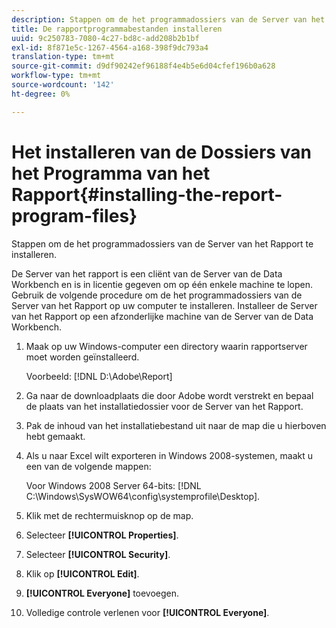 ```yaml
---
description: Stappen om de het programmadossiers van de Server van het Rapport te installeren.
title: De rapportprogrammabestanden installeren
uuid: 9c250783-7080-4c27-bd8c-add208b2b1bf
exl-id: 8f871e5c-1267-4564-a168-398f9dc793a4
translation-type: tm+mt
source-git-commit: d9df90242ef96188f4e4b5e6d04cfef196b0a628
workflow-type: tm+mt
source-wordcount: '142'
ht-degree: 0%

---
```


# Het installeren van de Dossiers van het Programma van het Rapport{#installing-the-report-program-files}

Stappen om de het programmadossiers van de Server van het Rapport te installeren.

De Server van het rapport is een cliënt van de Server van de Data Workbench en is in licentie gegeven om op één enkele machine te lopen. Gebruik de volgende procedure om de het programmadossiers van de Server van het Rapport op uw computer te installeren. Installeer de Server van het Rapport op een afzonderlijke machine van de Server van de Data Workbench.

1. Maak op uw Windows-computer een directory waarin rapportserver moet worden geïnstalleerd.

   Voorbeeld: [!DNL D:\Adobe\Report]

1. Ga naar de downloadplaats die door Adobe wordt verstrekt en bepaal de plaats van het installatiedossier voor de Server van het Rapport.
1. Pak de inhoud van het installatiebestand uit naar de map die u hierboven hebt gemaakt.
1. Als u naar Excel wilt exporteren in Windows 2008-systemen, maakt u een van de volgende mappen:

   Voor Windows 2008 Server 64-bits: [!DNL C:\Windows\SysWOW64\config\systemprofile\Desktop].

1. Klik met de rechtermuisknop op de map.
1. Selecteer **[!UICONTROL Properties]**.
1. Selecteer **[!UICONTROL Security]**.
1. Klik op **[!UICONTROL Edit]**.
1. **[!UICONTROL Everyone]** toevoegen.
1. Volledige controle verlenen voor **[!UICONTROL Everyone]**.
